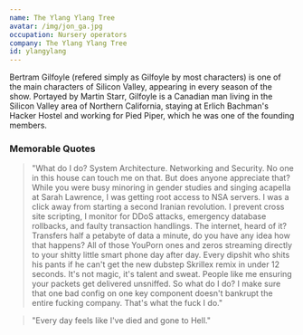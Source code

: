 ```yaml
---
name: The Ylang Ylang Tree
avatar: /img/jon_ga.jpg
occupation: Nursery operators
company: The Ylang Ylang Tree
id: ylangylang
---
```


Bertram Gilfoyle (refered simply as Gilfoyle by most characters) is one of the main characters of Silicon Valley, appearing in every season of the show. Portayed by Martin Starr, Gilfoyle is a Canadian man living in the Silicon Valley area of Northern California, staying at Erlich Bachman's Hacker Hostel and working for Pied Piper, which he was one of the founding members.

### Memorable Quotes

> "What do I do? System Architecture. Networking and Security. No one in this house can touch me on that. But does anyone appreciate that? While you were busy minoring in gender studies and singing acapella at Sarah Lawrence, I was getting root access to NSA servers. I was a click away from starting a second Iranian revolution. I prevent cross site scripting, I monitor for DDoS attacks, emergency database rollbacks, and faulty transaction handlings. The internet, heard of it? Transfers half a petabyte of data a minute, do you have any idea how that happens? All of those YouPorn ones and zeros streaming directly to your shitty little smart phone day after day. Every dipshit who shits his pants if he can't get the new dubstep Skrillex remix in under 12 seconds. It's not magic, it's talent and sweat. People like me ensuring your packets get delivered unsniffed. So what do I do? I make sure that one bad config on one key component doesn't bankrupt the entire fucking company. That's what the fuck I do."

> "Every day feels like I've died and gone to Hell."
